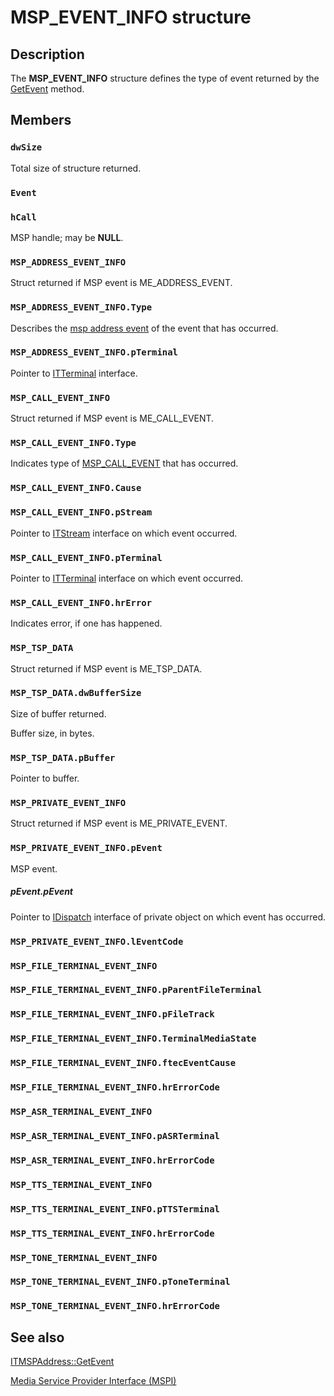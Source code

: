 # MSP_EVENT_INFO structure

## Description

The
**MSP_EVENT_INFO** structure defines the type of event returned by the
[GetEvent](https://learn.microsoft.com/windows/desktop/api/msp/nf-msp-itmspaddress-getevent) method.

## Members

### `dwSize`

Total size of structure returned.

### `Event`

### `hCall`

MSP handle; may be **NULL**.

### `MSP_ADDRESS_EVENT_INFO`

Struct returned if MSP event is ME_ADDRESS_EVENT.

### `MSP_ADDRESS_EVENT_INFO.Type`

Describes the
[msp address event](https://learn.microsoft.com/windows/win32/api/msp/ne-msp-msp_address_event) of the event that has occurred.

### `MSP_ADDRESS_EVENT_INFO.pTerminal`

Pointer to
[ITTerminal](https://learn.microsoft.com/windows/desktop/api/tapi3if/nn-tapi3if-itterminal) interface.

### `MSP_CALL_EVENT_INFO`

Struct returned if MSP event is ME_CALL_EVENT.

### `MSP_CALL_EVENT_INFO.Type`

Indicates type of
[MSP_CALL_EVENT](https://learn.microsoft.com/windows/win32/api/msp/ne-msp-msp_call_event) that has occurred.

### `MSP_CALL_EVENT_INFO.Cause`

### `MSP_CALL_EVENT_INFO.pStream`

Pointer to
[ITStream](https://learn.microsoft.com/windows/desktop/api/tapi3if/nn-tapi3if-itstream) interface on which event occurred.

### `MSP_CALL_EVENT_INFO.pTerminal`

Pointer to
[ITTerminal](https://learn.microsoft.com/windows/desktop/api/tapi3if/nn-tapi3if-itterminal) interface on which event occurred.

### `MSP_CALL_EVENT_INFO.hrError`

Indicates error, if one has happened.

### `MSP_TSP_DATA`

Struct returned if MSP event is ME_TSP_DATA.

### `MSP_TSP_DATA.dwBufferSize`

Size of buffer returned.

Buffer size, in bytes.

### `MSP_TSP_DATA.pBuffer`

Pointer to buffer.

### `MSP_PRIVATE_EVENT_INFO`

Struct returned if MSP event is ME_PRIVATE_EVENT.

### `MSP_PRIVATE_EVENT_INFO.pEvent`

MSP event.

##### pEvent.pEvent

Pointer to [IDispatch](https://learn.microsoft.com/previous-versions/windows/desktop/api/oaidl/nn-oaidl-idispatch) interface of private object on which event has occurred.

### `MSP_PRIVATE_EVENT_INFO.lEventCode`

### `MSP_FILE_TERMINAL_EVENT_INFO`

### `MSP_FILE_TERMINAL_EVENT_INFO.pParentFileTerminal`

### `MSP_FILE_TERMINAL_EVENT_INFO.pFileTrack`

### `MSP_FILE_TERMINAL_EVENT_INFO.TerminalMediaState`

### `MSP_FILE_TERMINAL_EVENT_INFO.ftecEventCause`

### `MSP_FILE_TERMINAL_EVENT_INFO.hrErrorCode`

### `MSP_ASR_TERMINAL_EVENT_INFO`

### `MSP_ASR_TERMINAL_EVENT_INFO.pASRTerminal`

### `MSP_ASR_TERMINAL_EVENT_INFO.hrErrorCode`

### `MSP_TTS_TERMINAL_EVENT_INFO`

### `MSP_TTS_TERMINAL_EVENT_INFO.pTTSTerminal`

### `MSP_TTS_TERMINAL_EVENT_INFO.hrErrorCode`

### `MSP_TONE_TERMINAL_EVENT_INFO`

### `MSP_TONE_TERMINAL_EVENT_INFO.pToneTerminal`

### `MSP_TONE_TERMINAL_EVENT_INFO.hrErrorCode`

## See also

[ITMSPAddress::GetEvent](https://learn.microsoft.com/windows/desktop/api/msp/nf-msp-itmspaddress-getevent)

[Media Service Provider Interface (MSPI)](https://learn.microsoft.com/windows/desktop/Tapi/media-service-provider-interface-mspi-)